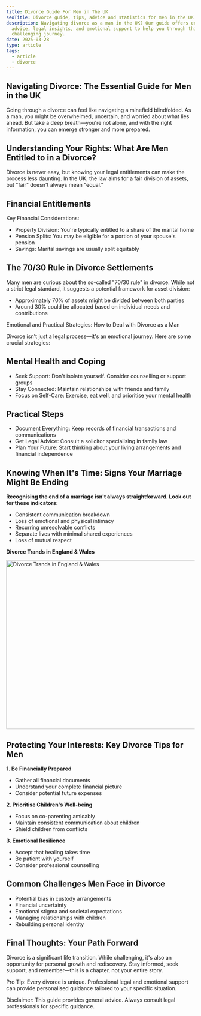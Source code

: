 ```yaml
---
title: Divorce Guide For Men in The UK
seoTitle: Divorce guide, tips, advice and statistics for men in the UK
description: Navigating divorce as a man in the UK? Our guide offers expert
  advice, legal insights, and emotional support to help you through this
  challenging journey.
date: 2025-03-28
type: article
tags:
  - article
  - divorce
---
```

## Navigating Divorce: The Essential Guide for Men in the UK

Going through a divorce can feel like navigating a minefield blindfolded. As a man, you might be overwhelmed, uncertain, and worried about what lies ahead. But take a deep breath—you're not alone, and with the right information, you can emerge stronger and more prepared.

## Understanding Your Rights: What Are Men Entitled to in a Divorce?

Divorce is never easy, but knowing your legal entitlements can make the process less daunting. In the UK, the law aims for a fair division of assets, but "fair" doesn't always mean "equal."

## Financial Entitlements

Key Financial Considerations:

* Property Division: You're typically entitled to a share of the marital home
* Pension Splits: You may be eligible for a portion of your spouse's pension
* Savings: Marital savings are usually split equitably

## The 70/30 Rule in Divorce Settlements

Many men are curious about the so-called "70/30 rule" in divorce. While not a strict legal standard, it suggests a potential framework for asset division:

* Approximately 70% of assets might be divided between both parties
* Around 30% could be allocated based on individual needs and contributions

Emotional and Practical Strategies: How to Deal with Divorce as a Man

Divorce isn't just a legal process—it's an emotional journey. Here are some crucial strategies:

## Mental Health and Coping

* Seek Support: Don't isolate yourself. Consider counselling or support groups
* Stay Connected: Maintain relationships with friends and family
* Focus on Self-Care: Exercise, eat well, and prioritise your mental health

## Practical Steps

* Document Everything: Keep records of financial transactions and communications
* Get Legal Advice: Consult a solicitor specialising in family law
* Plan Your Future: Start thinking about your living arrangements and financial independence

## Knowing When It's Time: Signs Your Marriage Might Be Ending

**Recognising the end of a marriage isn't always straightforward. Look out for these indicators:**

* Consistent communication breakdown
* Loss of emotional and physical intimacy
* Recurring unresolvable conflicts
* Separate lives with minimal shared experiences
* Loss of mutual respect

**Divorce Trands in England & Wales**

<img src="/static/img/male-divorce-rates-visual-selection.webp" alt="Divorce Trands in England & Wales" title="" class="" width="600px" height="450px" loading="lazy"/>

## Protecting Your Interests: Key Divorce Tips for Men

**1.	Be Financially Prepared** 

* Gather all financial documents
* Understand your complete financial picture
* Consider potential future expenses

**2.	Prioritise Children's Well-being** 

* Focus on co-parenting amicably
* Maintain consistent communication about children
* Shield children from conflicts

**3.	Emotional Resilience** 

* Accept that healing takes time
* Be patient with yourself
* Consider professional counselling

## Common Challenges Men Face in Divorce

* Potential bias in custody arrangements
* Financial uncertainty
* Emotional stigma and societal expectations
* Managing relationships with children
* Rebuilding personal identity

## Final Thoughts: Your Path Forward

Divorce is a significant life transition. While challenging, it's also an opportunity for personal growth and rediscovery. Stay informed, seek support, and remember—this is a chapter, not your entire story.

Pro Tip: Every divorce is unique. Professional legal and emotional support can provide personalised guidance tailored to your specific situation.

Disclaimer: This guide provides general advice. Always consult legal professionals for specific guidance.
